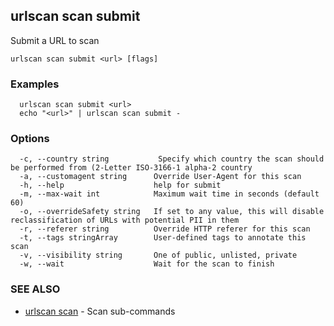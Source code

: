 ## urlscan scan submit

Submit a URL to scan

```
urlscan scan submit <url> [flags]
```

### Examples

```
  urlscan scan submit <url>
  echo "<url>" | urlscan scan submit -
```

### Options

```
  -c, --country string           Specify which country the scan should be performed from (2-Letter ISO-3166-1 alpha-2 country
  -a, --customagent string      Override User-Agent for this scan
  -h, --help                    help for submit
  -m, --max-wait int            Maximum wait time in seconds (default 60)
  -o, --overrideSafety string   If set to any value, this will disable reclassification of URLs with potential PII in them
  -r, --referer string          Override HTTP referer for this scan
  -t, --tags stringArray        User-defined tags to annotate this scan
  -v, --visibility string       One of public, unlisted, private
  -w, --wait                    Wait for the scan to finish
```

### SEE ALSO

* [urlscan scan](urlscan_scan.md)	 - Scan sub-commands

